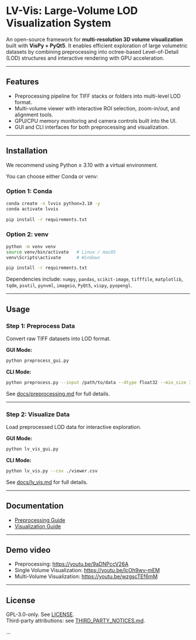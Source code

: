 # LV-Vis: Large-Volume LOD Visualization System

An open-source framework for **multi-resolution 3D volume visualization** built with **VisPy + PyQt5**. It enables efficient exploration of large volumetric datasets by combining preprocessing into octree-based Level-of-Detail (LOD) structures and interactive rendering with GPU acceleration.

---

## Features
- Preprocessing pipeline for TIFF stacks or folders into multi-level LOD format.
- Multi-volume viewer with interactive ROI selection, zoom-in/out, and alignment tools.
- GPU/CPU memory monitoring and camera controls built into the UI.
- GUI and CLI interfaces for both preprocessing and visualization.

---

## Installation

We recommend using Python ≥ 3.10 with a virtual environment.

You can choose either Conda or venv:

### Option 1: Conda 
```bash
conda create -n lvvis python=3.10 -y
conda activate lvvis

pip install -r requirements.txt
```

### Option 2: venv
```bash
python -m venv venv
source venv/bin/activate   # Linux / macOS
venv\Scripts\activate      # Windows

pip install -r requirements.txt
```

Dependencies include: `numpy`, `pandas`, `scikit-image`, `tifffile`, `matplotlib`, `tqdm`, `psutil`, `pynvml`, `imageio`, `PyQt5`, `vispy`, `pyopengl`.

---

## Usage

### Step 1: Preprocess Data
Convert raw TIFF datasets into LOD format.

**GUI Mode:**
```bash
python preprocess_gui.py
```

**CLI Mode:**
```bash
python preprocess.py --input /path/to/data --dtype float32 --min_size 100
```

See [docs/preprocessing.md](docs/preprocessing.md) for full details.

---

### Step 2: Visualize Data
Load preprocessed LOD data for interactive exploration.

**GUI Mode:**
```bash
python lv_vis_gui.py
```

**CLI Mode:**
```bash
python lv_vis.py --csv ./viewer.csv
```

See [docs/lv_vis.md](docs/lv_vis.md) for full details.

---

## Documentation
- [Preprocessing Guide](docs/preprocessing.md)
- [Visualization Guide](docs/lv_vis.md)

---
## Demo video
- Preprocessing: https://youtu.be/9aDNPccV26A
- Single Volume Visualization: https://youtu.be/lcOh9wv-mEM
- Multi-Volume Visualization: https://youtu.be/wzgscTEf6mM

---
## License
GPL-3.0-only. See [LICENSE](./LICENSE).  
Third-party attributions: see [THIRD_PARTY_NOTICES.md](./THIRD_PARTY_NOTICES.md).

...
